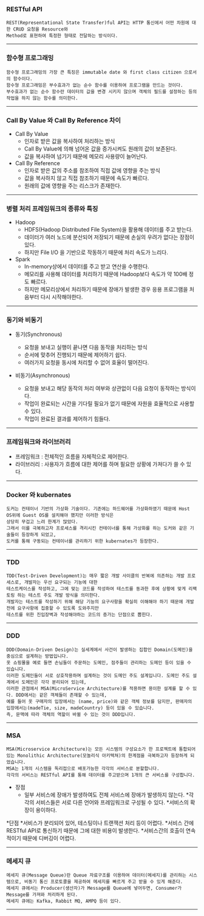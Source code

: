 ### RESTful API
    REST(Representational State Transfer)ful API는 HTTP 통신에서 어떤 차원에 대한 CRUD 요청을 Resource와 
    Method로 표현하여 특정한 형태로 전달하는 방식이다.
---
### 함수형 프로그래밍 
    함수형 프로그래밍의 가장 큰 특징은 immutable date 와 first class citizen 으로서의 함수이다.
    함수형 프로그래밍은 부수효과가 없는 순수 함수를 이용하여 프로그램을 만드는 것이다.
    부수효과가 없는 순수 함수란 데이터의 값을 변경 시키지 않으며 객체의 필드를 설정하는 등의 작업을 하지 않는 함수를 의미한다.
---

### Call By Value 와 Call By Reference 차이 
 * Call By Value
   * 인자로 받은 값을 복사하여 처리하는 방식
   * Call By Value에 의해 넘어온 값을 증가시켜도 원래의 값이 보존된다.
   * 값을 복사하여 넘기기 때문에 메모리 사용량이 늘어난다.
 * Call By Reference 
   * 인자로 받은 값의 주소를 참조하여 직접 값에 영향을 주는 방식
   * 값을 복사하지 않고 직접 참조하기 때문에 속도가 빠르다.
   * 원래의 값에 영향을 주는 리스크가 존재한다.
   
---

### 병렬 처리 프레임워크의 종류와 특징 
 * Hadoop
   * HDFS(Hadoop Distributed File System)을 활용해 데이터를 주고 받는다.
   * 데이터가 여러 노드에 분산되어 저장되기 때문에 손실의 우려가 없다는 장점이 있다.
   * 하지만 File I/O 을 기반으로 작동하기 때문에 처리 속도가 느리다.
 * Spark
   * In-memory상에서 데이터를 주고 받고 연산을 수행한다.
   * 메모리를 사용해 데이터를 처리하기 때문에 Hadoop보다 속도가 약 100배 정도 빠르다.
   * 하지만 메모리상에서 처리하기 때문에 장애가 발생한 경우 응용 프로그램을 처음부터 다시 시작해야한다.
---

### 동기와 비동기
* 동기(Synchronous)
  * 요청을 보내고 실행이 끝나면 다음 동작을 처리하는 방식
  * 순서에 맞추어 진행되기 때문에 제어하기 쉽다.
  * 여러가지 요청을 동시에 처리할 수 없어 효율이 떨어진다.
  
* 비동기(Asynchronous)
  * 요청을 보내고 해당 동작의 처리 여부와 상관없이 다음 요청이 동작하는 방식이다.
  * 작업이 완료되는 시간을 기다릴 필요가 없기 때문에 자원을 효율적으로 사용할 수 있다.
  * 작업이 완료된 결과를 제어하기 힘들다.
---
### 프레임워크와 라이브러리
* 프레임워크 : 전체적인 흐름을 자체적으로 제어한다.
* 라이브러리 : 사용자가 흐름에 대한 제어를 하며 필요한 상황에 가져다가 쓸 수 있다.
---
### Docker 와 kubernates
    도커는 컨테이너 기반의 가상화 기술이다. 기존에는 하드웨어를 가상화하였기 때문에 Host OS위에 Guest OS를 설치해야 했지만 이러한 방식은
    상당히 무겁고 느려 한계가 많았다.
    그래서 이를 극복하고자 프로세스를 격리시킨 컨테이너를 통해 가상화를 하는 도커와 같은 기술들이 등장하게 되었고,
    도커를 통해 구동되는 컨테이너를 관리하기 위한 kubernates가 등장한다.
---

### TDD
    TDD(Test-Driven Development)는 매우 짧은 개발 사이클의 반복에 의존하는 개발 프로세스로, 개발자는 우선 요구되는 기능에 대한 
    테스트케이스를 작성하고, 그에 맞는 코드를 작성하여 테스트를 동과한 후에 상황에 맞게 리팩토링 하는 테스트 주도 개발 방식을 의미한다.
    개발자는 테스트를 작성하기 위해 해당 기능의 요구사항을 확실히 이해해야 하기 때문에 개발 전에 요구사항에 집중할 수 있도록 도와주지만 
    테스트를 위한 진입장벽과 작성해야하는 코드의 증가는 단점으로 뽑힌다.
---
### DDD
    DDD(Domain-Driven Design)는 실세계에서 사건이 발생하는 집합인 Domain(도메인)을 중심으로 설계하는 방법입니다. 
    옷 쇼핑몰을 예로 들면 손님들이 주문하는 도메인, 점주들이 관리하는 도메인 등이 있을 수 있습니다. 
    이러한 도메인들이 서로 상호작용하며 설계하는 것이 도메인 주도 설계입니다. 도메인 주도 설계에서 도메인은 각각 분리되어 있는데, 
    이러한 관점에서 MSA(MicroService Architecture)를 적용하면 용이한 설계를 할 수 있다. DDD에서는 같은 객체들이 존재할 수 있는데,
    예를 들어 옷 구매자의 입장에서는 (name, price)와 같은 객체 정보를 담지만, 판매자의 입장에서는(madeTie, size, madeCountry) 등이 있을 수 있습니다.
    즉, 문맥에 따라 객체의 역할이 바뀔 수 있는 것이 DDD입니다.

---

### MSA
    MSA(Microservice Architecture)는 모든 시스템의 구성요소가 한 프로젝트에 통합되어 있는 Monolithic Architecture(모놀리식 아키텍쳐)의 한계점을 극복하고자 등장하게 되었습니다.
    MSA는 1개의 시스템을 독리접으로 배포가능한 각각의 서비스로 분할합니다. 
    각각의 서비스는 RESTful API를 통해 데이터를 주고받으며 1개의 큰 서비스를 구성합니다.

* 장점
  * 일부 서비스에 장애가 발생하여도 전체 서비스에 장애가 발생하지 않는다.
  *각각의 서비스들은 서로 다른 언어와 프레임워크로 구성될 수 있다.
  *서비스의 확장이 용이하다.
  
*단점
  *서비스가 분리되어 있어, 테스팅이나 트랜잭션 처리 등이 어렵다.
  *서비스 간에 RESTful API로 통신하기 때문에 그에 대한 비용이 발생한다.
  *서비스간의 호출이 연속적이기 때문에 디버깅이 어렵다.

---
### 메세지 큐
    메세지 큐(Message Queue)란 Queue 자료구조를 이용하여 데이터(메세지)를 관리하는 시스템으로, 비동기 통신 프로토콜을 제공하여 메세지를 빠르게 주고 받을 수 있게 해준다.
    메세지 큐에서는 Producer(생산자)가 Message를 Queue에 넣어두면, Consumer가 Message를 가져와 처리하게 된다. 
    메세지 큐에는 Kafka, Rabbit MQ, AMPQ 등이 있다.

---

